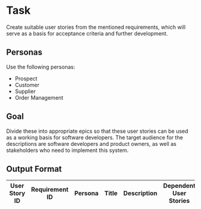 # Task

Create suitable user stories from the mentioned requirements, which will serve as a basis for acceptance criteria and further development.

## Personas

Use the following personas:

- Prospect
- Customer
- Supplier
- Order Management

## Goal

Divide these into appropriate epics so that these user stories can be used as a working basis for software developers. The target audience for the descriptions are software developers and product owners, as well as stakeholders who need to implement this system.

## Output Format

| User Story ID | Requirement ID | Persona | Title | Description | Dependent User Stories | Epic |
| ------------- | -------------- | ------- | ----- | ----------- | ---------------------- | ---- |
